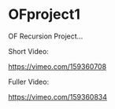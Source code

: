 # OFproject1

OF Recursion Project...

Short Video:

https://vimeo.com/159360708

Fuller Video:

https://vimeo.com/159360834
